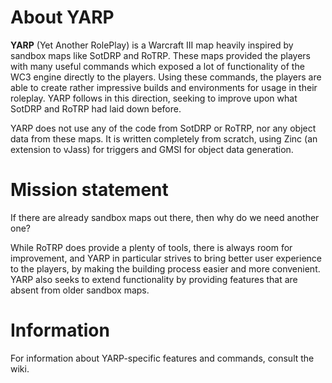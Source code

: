 # About YARP

__YARP__ (Yet Another RolePlay) is a Warcraft III map heavily inspired by sandbox maps like SotDRP and RoTRP.
These maps provided the players with many useful commands which exposed a lot of functionality of the WC3 engine directly to the players. Using these commands, the players are able to create rather impressive builds and environments for usage in their roleplay. YARP follows in this direction, seeking to improve upon what SotDRP and RoTRP had laid down before.

YARP does not use any of the code from SotDRP or RoTRP, nor any object data from these maps. It is written completely from scratch, using Zinc (an extension to vJass) for triggers and GMSI for object data generation.

# Mission statement

If there are already sandbox maps out there, then why do we need another one?

While RoTRP does provide a plenty of tools, there is always room for improvement, and YARP in particular strives to bring better user experience to the players, by making the building process easier and more convenient. YARP also seeks to extend functionality by providing features that are absent from older sandbox maps.

# Information

For information about YARP-specific features and commands, consult the wiki.